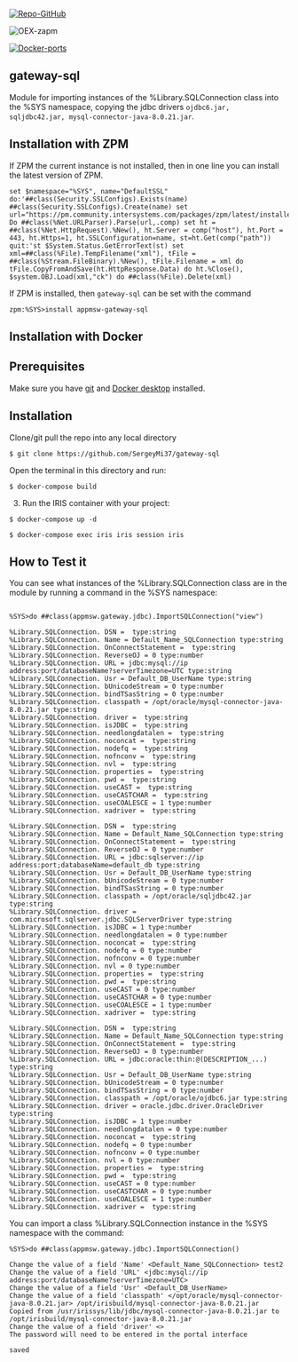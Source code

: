 [![Repo-GitHub](https://img.shields.io/badge/dynamic/xml?color=gold&label=GitHub%20module.xml&prefix=ver.&query=%2F%2FVersion&url=https%3A%2F%2Fraw.githubusercontent.com%2Fsergeymi37%2Fgateway-sql%2Fmaster%2Fmodule.xml)](https://raw.githubusercontent.com/sergeymi37/gateway-sql/master/module.xml)
 
![OEX-zapm](https://img.shields.io/badge/dynamic/json?url=https:%2F%2Fpm.community.intersystems.com%2Fpackages%2Fappmsw-gateway-sql%2F&label=ZPM-pm.community.intersystems.com&query=$.version&color=green&prefix=appmsw-gateway-sql)
 
[![Docker-ports](https://img.shields.io/badge/dynamic/yaml?color=blue&label=docker-compose&prefix=ports%20-%20&query=%24.services.iris.ports&url=https%3A%2F%2Fraw.githubusercontent.com%2Fsergeymi37%2Fgateway-sql%2Fmaster%2Fdocker-compose.yml)](https://raw.githubusercontent.com/sergeymi37/gateway-sql/master/docker-compose.yml)
 
## gateway-sql
Module for importing instances of the %Library.SQLConnection class into the %SYS namespace, copying the jdbс drivers `ojdbc6.jar, sqljdbc42.jar, mysql-connector-java-8.0.21.jar`.

## Installation with ZPM

If ZPM the current instance is not installed, then in one line you can install the latest version of ZPM.
```
set $namespace="%SYS", name="DefaultSSL" do:'##class(Security.SSLConfigs).Exists(name) ##class(Security.SSLConfigs).Create(name) set url="https://pm.community.intersystems.com/packages/zpm/latest/installer" Do ##class(%Net.URLParser).Parse(url,.comp) set ht = ##class(%Net.HttpRequest).%New(), ht.Server = comp("host"), ht.Port = 443, ht.Https=1, ht.SSLConfiguration=name, st=ht.Get(comp("path")) quit:'st $System.Status.GetErrorText(st) set xml=##class(%File).TempFilename("xml"), tFile = ##class(%Stream.FileBinary).%New(), tFile.Filename = xml do tFile.CopyFromAndSave(ht.HttpResponse.Data) do ht.%Close(), $system.OBJ.Load(xml,"ck") do ##class(%File).Delete(xml)
```
If ZPM is installed, then `gateway-sql` can be set with the command
```
zpm:%SYS>install appmsw-gateway-sql
```
## Installation with Docker

## Prerequisites
Make sure you have [git](https://git-scm.com/book/en/v2/Getting-Started-Installing-Git) and [Docker desktop](https://www.docker.com/products/docker-desktop) installed.

## Installation
Clone/git pull the repo into any local directory

```
$ git clone https://github.com/SergeyMi37/gateway-sql
```

Open the terminal in this directory and run:

```
$ docker-compose build
```

3. Run the IRIS container with your project:

```
$ docker-compose up -d

$ docker-compose exec iris iris session iris
```

## How to Test it

You can see what instances of the %Library.SQLConnection class are in the module by running a command in the %SYS namespace:

```

%SYS>do ##class(appmsw.gateway.jdbc).ImportSQLConnection("view")

%Library.SQLConnection. DSN =  type:string
%Library.SQLConnection. Name = Default_Name_SQLConnection type:string
%Library.SQLConnection. OnConnectStatement =  type:string
%Library.SQLConnection. ReverseOJ = 0 type:number
%Library.SQLConnection. URL = jdbc:mysql://ip address:port/databaseName?serverTimezone=UTC type:string
%Library.SQLConnection. Usr = Default_DB_UserName type:string
%Library.SQLConnection. bUnicodeStream = 0 type:number
%Library.SQLConnection. bindTSasString = 0 type:number
%Library.SQLConnection. classpath = /opt/oracle/mysql-connector-java-8.0.21.jar type:string
%Library.SQLConnection. driver =  type:string
%Library.SQLConnection. isJDBC =  type:string
%Library.SQLConnection. needlongdatalen =  type:string
%Library.SQLConnection. noconcat =  type:string
%Library.SQLConnection. nodefq =  type:string
%Library.SQLConnection. nofnconv =  type:string
%Library.SQLConnection. nvl =  type:string
%Library.SQLConnection. properties =  type:string
%Library.SQLConnection. pwd =  type:string
%Library.SQLConnection. useCAST =  type:string
%Library.SQLConnection. useCASTCHAR =  type:string
%Library.SQLConnection. useCOALESCE = 1 type:number
%Library.SQLConnection. xadriver =  type:string

%Library.SQLConnection. DSN =  type:string
%Library.SQLConnection. Name = Default_Name_SQLConnection type:string
%Library.SQLConnection. OnConnectStatement =  type:string
%Library.SQLConnection. ReverseOJ = 0 type:number
%Library.SQLConnection. URL = jdbc:sqlserver://ip address:port;databaseName=default_db type:string
%Library.SQLConnection. Usr = Default_DB_UserName type:string
%Library.SQLConnection. bUnicodeStream = 0 type:number
%Library.SQLConnection. bindTSasString = 0 type:number
%Library.SQLConnection. classpath = /opt/oracle/sqljdbc42.jar type:string
%Library.SQLConnection. driver = com.microsoft.sqlserver.jdbc.SQLServerDriver type:string
%Library.SQLConnection. isJDBC = 1 type:number
%Library.SQLConnection. needlongdatalen = 0 type:number
%Library.SQLConnection. noconcat =  type:string
%Library.SQLConnection. nodefq = 0 type:number
%Library.SQLConnection. nofnconv = 0 type:number
%Library.SQLConnection. nvl = 0 type:number
%Library.SQLConnection. properties =  type:string
%Library.SQLConnection. pwd =  type:string
%Library.SQLConnection. useCAST = 0 type:number
%Library.SQLConnection. useCASTCHAR = 0 type:number
%Library.SQLConnection. useCOALESCE = 1 type:number
%Library.SQLConnection. xadriver =  type:string

%Library.SQLConnection. DSN =  type:string
%Library.SQLConnection. Name = Default_Name_SQLConnection type:string
%Library.SQLConnection. OnConnectStatement =  type:string
%Library.SQLConnection. ReverseOJ = 0 type:number
%Library.SQLConnection. URL = jdbc:oracle:thin:@(DESCRIPTION_...) type:string
%Library.SQLConnection. Usr = Default_DB_UserName type:string
%Library.SQLConnection. bUnicodeStream = 0 type:number
%Library.SQLConnection. bindTSasString = 0 type:number
%Library.SQLConnection. classpath = /opt/oracle/ojdbc6.jar type:string
%Library.SQLConnection. driver = oracle.jdbc.driver.OracleDriver type:string
%Library.SQLConnection. isJDBC = 1 type:number
%Library.SQLConnection. needlongdatalen = 0 type:number
%Library.SQLConnection. noconcat =  type:string
%Library.SQLConnection. nodefq = 0 type:number
%Library.SQLConnection. nofnconv = 0 type:number
%Library.SQLConnection. nvl = 0 type:number
%Library.SQLConnection. properties =  type:string
%Library.SQLConnection. pwd =  type:string
%Library.SQLConnection. useCAST = 0 type:number
%Library.SQLConnection. useCASTCHAR = 0 type:number
%Library.SQLConnection. useCOALESCE = 1 type:number
%Library.SQLConnection. xadriver =  type:string

```

You can import a class %Library.SQLConnection instance in the %SYS namespace with the command:

```
%SYS>do ##class(appmsw.gateway.jdbc).ImportSQLConnection()

Change the value of a field 'Name' <Default_Name_SQLConnection> test2
Change the value of a field 'URL' <jdbc:mysql://ip address:port/databaseName?serverTimezone=UTC>
Change the value of a field 'Usr' <Default_DB_UserName>
Change the value of a field 'classpath' </opt/oracle/mysql-connector-java-8.0.21.jar> /opt/irisbuild/mysql-connector-java-8.0.21.jar
Copied from /usr/irissys/lib/jdbc/mysql-connector-java-8.0.21.jar to /opt/irisbuild/mysql-connector-java-8.0.21.jar
Change the value of a field 'driver' <>
The password will need to be entered in the portal interface

saved

```
